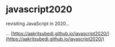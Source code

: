 # javascript2020
revisiting JavaScript in 2020... 

... [https://aakritsubedi.github.io/javascript2020/](https://aakritsubedi.github.io/javascript2020/)